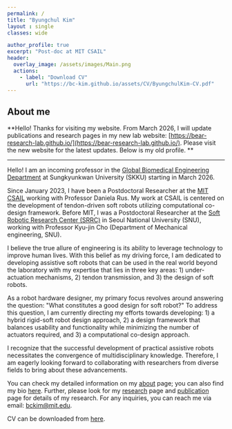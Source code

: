 ```yaml
---
permalink: /
title: "Byungchul Kim"
layout : single
classes: wide

author_profile: true
excerpt: "Post-doc at MIT CSAIL"
header:
  overlay_image: /assets/images/Main.png
  actions:
    - label: "Download CV"
      url: "https://bc-kim.github.io/assets/CV/ByungchulKim-CV.pdf"
---
```

**About me**
---
**Hello! Thanks for visiting my website. From March 2026, I will update publications and research pages in my new lab website: [https://bear-research-lab.github.io/](https://bear-research-lab.github.io/). Please visit the new website for the latest updates. Below is my old profile.
**

---
Hello! I am an incoming professor in the [Global Biomedical Engineering Department][SKKU_GBME] at Sungkyunkwan University (SKKU) starting in March 2026.

Since January 2023, I have been a Postdoctoral Researcher at the [MIT CSAIL][Lab_MIT_Link] working with Professor Daniela Rus. My work at CSAIL is centered on the development of tendon-driven soft robots utilizing computational co-design framework. Before MIT, I was a Postdoctoral Researcher at the [Soft Robotic Research Center (SRRC)][Lab_link] in Seoul National University (SNU), working with Professor Kyu-jin Cho (Department of Mechanical engineering, SNU). 

I believe the true allure of engineering is its ability to leverage technology to improve human lives. With this belief as my driving force, I am dedicated to developing assistive soft robots that can be used in the real world beyond the laboratory with my expertise that lies in three key areas: 1) under-actuation mechanisms, 2) tendon transmission, and 3) the design of soft robots. 

As a robot hardware designer, my primary focus revolves around answering the question: "What constitutes a good design for soft robot?" To address this question, I am currently directing my efforts towards developing: 1) a hybrid rigid-soft robot design approach, 2) a design framework that balances usability and functionality while minimizing the number of actuators required, and 3) a computational co-design approach.

I recognize that the successful development of practical assistive robots necessitates the convergence of multidisciplinary knowledge. Therefore, I am eagerly looking forward to collaborating with researchers from diverse fields to bring about these advancements.

You can check my detailed information on my [about][about_link] page; you can also find my bio [here][bio]. Further, please look for my [research][Research_link] page and [publication][publication_link] page for details of my research. For any inquiries, you can reach me via email: [bckim@mit.edu][email].

CV can be downloaded from [here][cv_link]. 

[Lab_MIT_Link]: https://csail.mit.edu
[SRRC_link]: https://www.srrc.snu.ac.kr
[Research_link]: /research/
[publication_link]: /publications/
[Lab_link]: https://www.srrc.snu.ac.kr/
[about_link]: /about/
[cv_link]: https://bc-kim.github.io/assets/CV/ByungchulKim-CV.pdf
[email]: mailto:bckim@mit.edu
[bio]: https://bc-kim.github.io/about/#bio
[SKKU_GBME]: https://gbme.skku.edu/gbme_en/index.do